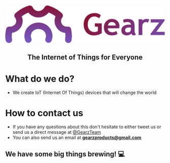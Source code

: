 <p align="middle">
  <img src="/gearz-logo.png" width="550"></img>
  <h2 align="middle">The Internet of Things for Everyone</h2>
</p>


# What do we do?
- We create IoT (Internet Of Things) devices that will change the world

# How to contact us
- If you have any questions about this don't hesitate to either tweet us or send us a direct message at [@GearzTeam](https://twitter.com/GearzTeam)
- You can also send us an email at **gearzproducts@gmail.com**


## We have some big things brewing! 💻
